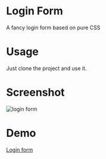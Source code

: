 # Login Form

A fancy login form based on pure CSS

# Usage 

Just clone the project and use it. 

# Screenshot

![login form](https://imgur.com/gHSD0a6)


# Demo 

[Login form](https://boussadjra.github.io/loginform/)